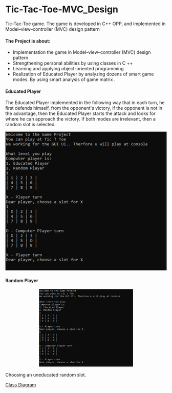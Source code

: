 # Tic-Tac-Toe-MVC_Design

Tic-Tac-Toe game. The game is developed in C++ OPP, and implemented in Model–view–controller (MVC) design pattern

#### The Project is about:
- Implementation the game in Model–view–controller (MVC) design pattern
- Strengthening personal abilities by using classes in C ++
- Learning and applying object-oriented programming
- Realization of Educated Player by analyzing dozens of smart game modes. By using smart analysis of game matrix .


#### Educated Player
The Educated Player implemented in the following way that in each turn, he first defends himself, from the opponent's victory, if the opponent is not in the advantage, then the Educated Player starts the attack and looks for where he can approach the victory.
If both modes are irrelevant, then a random slot is selected.
<p align="center"><img src="https://raw.githubusercontent.com/deviadbo/Tic-Tac-Toe-MVC_Design/master/Media/1.PNG"></p>


#### Random  Player
<p align="center"><img src="https://raw.githubusercontent.com/deviadbo/Tic-Tac-Toe-MVC_Design/master/Media/222.PNG" height="242"/></p>
Choosing an uneducated random slot.

[Class Diagram](https://github.com/deviadbo/Tic-Tac-Toe-MVC_Design/blob/master/UML%20CALSS%20DIAGRAM.pdf)
